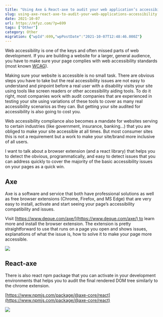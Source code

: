 ```yaml
---
title: "Using Axe & React-axe to audit your web application’s accessibility"
slug: using-axe-react-axe-to-audit-your-web-applications-accessibility
date: 2021-10-07
url: https://mfyz.com/?p=699
tags: ["Other"]
category: Other
migration: {"wpId":699,"wpPostDate":"2021-10-07T12:48:46.000Z"}
---
```


Web accessibility is one of the keys and often missed parts of web development. If you are building a website for a larger, general audience, you have to make sure your page complies with web accessibility standards (most known [WCAG](https://www.w3.org/WAI/standards-guidelines/wcag/)). 

Making sure your website is accessible is no small task. There are obvious steps you have to take but the real accessibility issues are not easy to understand and pinpoint before a real user with a disability visits your site using tools like screen readers or other accessibility aiding tools. To do it right, most companies work with audit companies that are experienced in testing your site using variations of these tools to cover as many real accessibility scenarios as they can. But getting your site audited for accessibility is also going to cost you.

Web accessibility compliance also becomes a mandate for websites serving to certain industries (like government, insurance, banking...) that you are obliged to make your site accessible at all times. But most consumer sites this is not a requirement but a work to make your site/brand more inclusive of all users. 

I want to talk about a browser extension (and a react library) that helps you to detect the obvious, programmatically, and easy to detect issues that you can address quickly to cover the majority of the basic accessibility issues on your pages as a quick win.

## Axe

Axe is a software and service that both have professional solutions as well as free browser extensions (Chrome, Firefox, and MS Edge) that are very easy to install, activate and start seeing your page’s accessibility compatibility and issues. 

Visit [https://www.deque.com/axe/](https://www.deque.com/axe/) to learn more and install the browser extension. The extension is pretty straightforward to use that runs on a page you open and shows issues, explanations of what the issue is, how to solve it to make your page more accessible.

![](/images/archive/en/2021/10/image.png)

## React-axe

There is also react npm package that you can activate in your development environments that helps you to audit the final rendered DOM tree similarly to the chrome extension.

[https://www.npmjs.com/package/@axe-core/react](https://www.npmjs.com/package/@axe-core/react)

![](/images/archive/en/2021/10/image-1-1600x858.png)